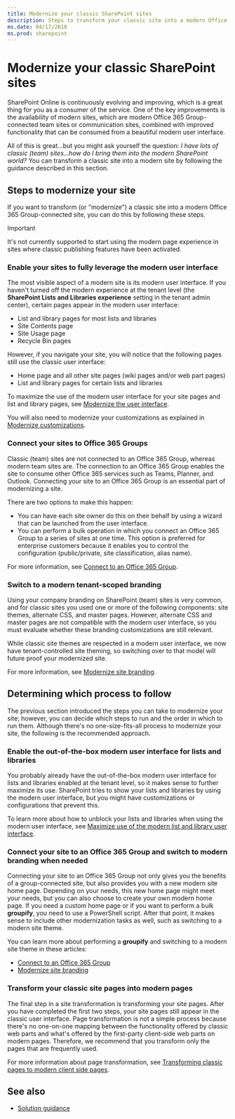 ```yaml
---
title: Modernize your classic SharePoint sites
description: Steps to transform your classic site into a modern Office 365 Group-connected team site or communication site.
ms.date: 04/17/2018
ms.prod: sharepoint
---
```


# Modernize your classic SharePoint sites

SharePoint Online is continuously evolving and improving, which is a great thing for you as a consumer of the service. One of the key improvements is the availability of modern sites, which are modern Office 365 Group-connected team sites or communication sites, combined with improved functionality that can be consumed from a beautiful modern user interface. 

All of this is great...but you might ask yourself the question: *I have lots of classic (team) sites...how do I bring them into the modern SharePoint world?* You can transform a classic site into a modern site by following the guidance described in this section.

## Steps to modernize your site

If you want to transform (or "modernize") a classic site into a modern Office 365 Group-connected site, you can do this by following these steps.

> [!IMPORTANT]
> It's not currently supported to start using the modern page experience in sites where classic publishing features have been activated.

### Enable your sites to fully leverage the modern user interface

The most visible aspect of a modern site is its modern user interface. If you haven't turned off the modern experience at the tenant level (the **SharePoint Lists and Libraries experience** setting in the tenant admin center), certain pages appear in the modern user interface:

- List and library pages for most lists and libraries
- Site Contents page
- Site Usage page
- Recycle Bin pages

However, if you navigate your site, you will notice that the following pages still use the classic user interface:

- Home page and all other site pages (wiki pages and/or web part pages)
- List and library pages for certain lists and libraries

To maximize the use of the modern user interface for your site pages and list and library pages, see [Modernize the user interface](modernize-userinterface.md). 

You will also need to modernize your customizations as explained in [Modernize customizations](modernize-customizations.md).

### Connect your sites to Office 365 Groups

Classic (team) sites are not connected to an Office 365 Group, whereas modern team sites are. The connection to an Office 365 Group enables the site to consume other Office 365 services such as Teams, Planner, and Outlook. Connecting your site to an Office 365 Group is an essential part of modernizing a site. 

There are two options to make this happen:

- You can have each site owner do this on their behalf by using a wizard that can be launched from the user interface.
- You can perform a bulk operation in which you connect an Office 365 Group to a series of sites at one time. This option is preferred for enterprise customers because it enables you to control the configuration (public/private, site classification, alias name).

For more information, see [Connect to an Office 365 Group](modernize-connect-to-office365-group.md).

### Switch to a modern tenant-scoped branding

Using your company branding on SharePoint (team) sites is very common, and for classic sites you used one or more of the following components: site themes, alternate CSS, and master pages. However, alternate CSS and master pages are not compatible with the modern user interface, so you must evaluate whether these branding customizations are still relevant. 

While classic site themes are respected in a modern user interface, we now have tenant-controlled site theming, so switching over to that model will future proof your modernized site.

For more information, see [Modernize site branding](modernize-branding.md).

## Determining which process to follow

The previous section introduced the steps you can take to modernize your site; however, you can decide which steps to run and the order in which to run them. Although there's no one-size-fits-all process to modernize your site, the following is the recommended approach.

### Enable the out-of-the-box modern user interface for lists and libraries

You probably already have the out-of-the-box modern user interface for lists and libraries enabled at the tenant level, so it makes sense to further maximize its use. SharePoint tries to show your lists and libraries by using the modern user interface, but you might have customizations or configurations that prevent this. 

To learn more about how to unblock your lists and libraries when using the modern user interface, see [Maximize use of the modern list and library user interface](modernize-userinterface-lists-and-libraries.md). 

### Connect your site to an Office 365 Group and switch to modern branding when needed

Connecting your site to an Office 365 Group not only gives you the benefits of a group-connected site, but also provides you with a new modern site home page. Depending on your needs, this new home page might meet your needs, but you can also choose to create your own modern home page. If you need a custom home page or if you want to perform a bulk **groupify**, you need to use a PowerShell script. After that point, it makes sense to include other modernization tasks as well, such as switching to a modern site theme.

You can learn more about performing a **groupify** and switching to a modern site theme in these articles:

- [Connect to an Office 365 Group](modernize-connect-to-office365-group.md)
- [Modernize site branding](modernize-branding.md)

### Transform your classic site pages into modern pages

The final step in a site transformation is transforming your site pages. After you have completed the first two steps, your site pages still appear in the classic user interface. Page transformation is not a simple process because there's no one-on-one mapping between the functionality offered by classic web parts and what's offered by the first-party client-side web parts on modern pages. Therefore, we recommend that you transform only the pages that are frequently used. 

For more information about page transformation, see [Transforming classic pages to modern client side pages](modernize-userinterface-lists-and-libraries.md).

## See also

- [Solution guidance](../solution-guidance/office-365-development-patterns-and-practices-solution-guidance.md)